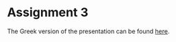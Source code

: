 # Assignment 3

The Greek version of the presentation can be found [here](https://github.com/dmst-algorithms-course/assignment-2019-3/blob/master/assignment_2019_3.ipynb).
